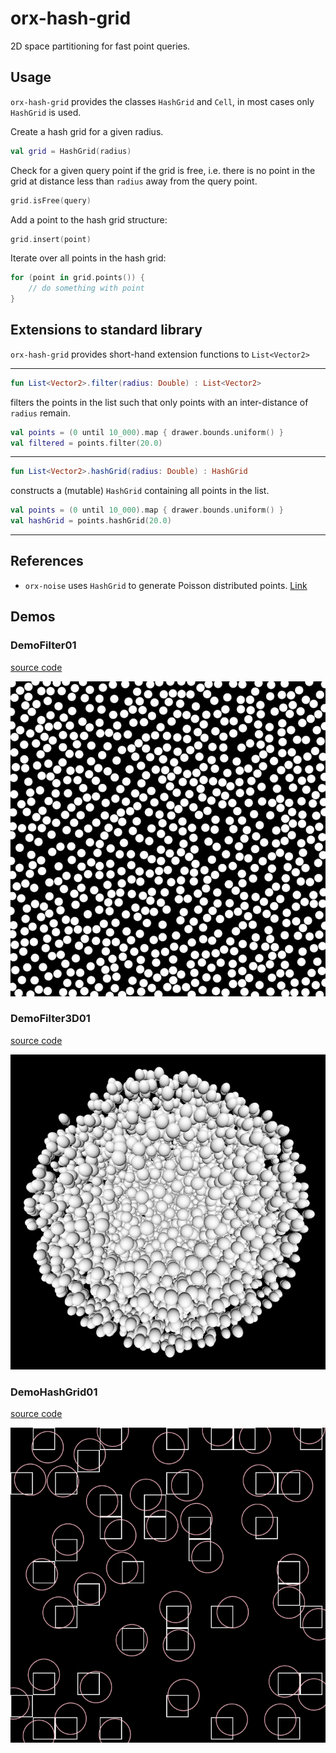 # orx-hash-grid

2D space partitioning for fast point queries.

## Usage

`orx-hash-grid` provides the classes `HashGrid` and `Cell`, in most cases only `HashGrid` is used.

Create a hash grid for a given radius. 
```kotlin
val grid = HashGrid(radius)
```

Check for a given query point if the grid is free, i.e. there is no point in the grid at distance less than `radius` away from the
query point.

```kotlin
grid.isFree(query)
```

Add a point to the hash grid structure: 
```kotlin
grid.insert(point)
```

Iterate over all points in the hash grid:
```kotlin 
for (point in grid.points()) {
    // do something with point
}
```

## Extensions to standard library

`orx-hash-grid` provides short-hand extension functions to `List<Vector2>`

<hr>

```kotlin
fun List<Vector2>.filter(radius: Double) : List<Vector2>
 ``` 

filters the points in the list such that only points with an inter-distance of `radius` remain.

```kotlin
val points = (0 until 10_000).map { drawer.bounds.uniform() }
val filtered = points.filter(20.0)
```

<hr>

```kotlin 
fun List<Vector2>.hashGrid(radius: Double) : HashGrid
```
constructs a (mutable) `HashGrid` containing all points in the list.

```kotlin
val points = (0 until 10_000).map { drawer.bounds.uniform() }
val hashGrid = points.hashGrid(20.0)
```

<hr>

## References

 * `orx-noise` uses `HashGrid` to generate Poisson distributed points. [Link](https://github.com/openrndr/orx/blob/master/orx-noise/src/commonMain/kotlin/PoissonDisk.kt)

<!-- __demos__ -->
## Demos
### DemoFilter01
[source code](src/jvmDemo/kotlin/DemoFilter01.kt)

![DemoFilter01Kt](https://raw.githubusercontent.com/openrndr/orx/media/orx-hash-grid/images/DemoFilter01Kt.png)

### DemoFilter3D01
[source code](src/jvmDemo/kotlin/DemoFilter3D01.kt)

![DemoFilter3D01Kt](https://raw.githubusercontent.com/openrndr/orx/media/orx-hash-grid/images/DemoFilter3D01Kt.png)

### DemoHashGrid01
[source code](src/jvmDemo/kotlin/DemoHashGrid01.kt)

![DemoHashGrid01Kt](https://raw.githubusercontent.com/openrndr/orx/media/orx-hash-grid/images/DemoHashGrid01Kt.png)
